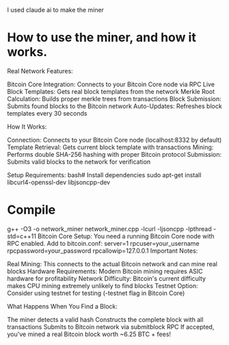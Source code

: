 I used claude ai to make the miner

# How to use the miner, and how it works.
Real Network Features:

Bitcoin Core Integration: Connects to your Bitcoin Core node via RPC
Live Block Templates: Gets real block templates from the network
Merkle Root Calculation: Builds proper merkle trees from transactions
Block Submission: Submits found blocks to the Bitcoin network
Auto-Updates: Refreshes block templates every 30 seconds

How It Works:

Connection: Connects to your Bitcoin Core node (localhost:8332 by default)
Template Retrieval: Gets current block template with transactions
Mining: Performs double SHA-256 hashing with proper Bitcoin protocol
Submission: Submits valid blocks to the network for verification

Setup Requirements:
bash# Install dependencies
sudo apt-get install libcurl4-openssl-dev libjsoncpp-dev

# Compile
g++ -O3 -o network_miner network_miner.cpp -lcurl -ljsoncpp -lpthread -std=c++11
Bitcoin Core Setup:
You need a running Bitcoin Core node with RPC enabled. Add to bitcoin.conf:
server=1
rpcuser=your_username
rpcpassword=your_password
rpcallowip=127.0.0.1
Important Notes:

Real Mining: This connects to the actual Bitcoin network and can mine real blocks
Hardware Requirements: Modern Bitcoin mining requires ASIC hardware for profitability
Network Difficulty: Bitcoin's current difficulty makes CPU mining extremely unlikely to find blocks
Testnet Option: Consider using testnet for testing (-testnet flag in Bitcoin Core)

What Happens When You Find a Block:

The miner detects a valid hash
Constructs the complete block with all transactions
Submits to Bitcoin network via submitblock RPC
If accepted, you've mined a real Bitcoin block worth ~6.25 BTC + fees!
